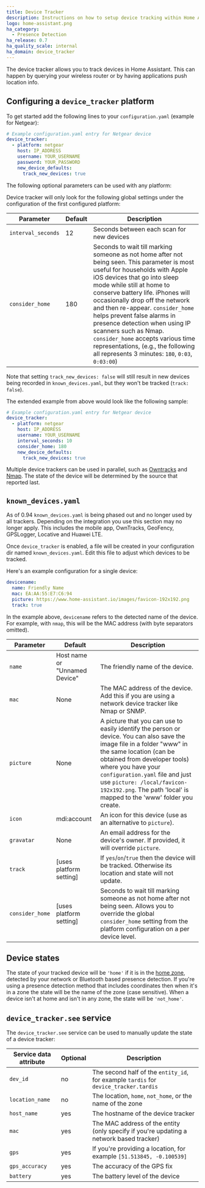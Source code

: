 ```yaml
---
title: Device Tracker
description: Instructions on how to setup device tracking within Home Assistant.
logo: home-assistant.png
ha_category:
  - Presence Detection
ha_release: 0.7
ha_quality_scale: internal
ha_domain: device_tracker
---
```


The device tracker allows you to track devices in Home Assistant. This can happen by querying your wireless router or by having applications push location info.

## Configuring a `device_tracker` platform

To get started add the following lines to your `configuration.yaml` (example for Netgear):

```yaml
# Example configuration.yaml entry for Netgear device
device_tracker:
  - platform: netgear
    host: IP_ADDRESS
    username: YOUR_USERNAME
    password: YOUR_PASSWORD
    new_device_defaults:
      track_new_devices: true
```

The following optional parameters can be used with any platform:

<div class='note'>
  Device tracker will only look for the following global settings under the configuration of the first configured platform:
</div>

| Parameter           | Default | Description                                                                                                                                                                                                                                                                                                                                                                               |
|----------------------|---------|-------------------------------------------------------------------------------------------------------------------------------------------------------------------------------------------------------------------------------------------------------------------------------------------------------------------------------------------------------------------------------------------|
| `interval_seconds`   | 12      | Seconds between each scan for new devices                                                                                                                                                                                                                                                                                                                                                 |
| `consider_home`      | 180     | Seconds to wait till marking someone as not home after not being seen. This parameter is most useful for households with Apple iOS devices that go into sleep mode while still at home to conserve battery life. iPhones will occasionally drop off the network and then re-appear. `consider_home` helps prevent false alarms in presence detection when using IP scanners such as Nmap. `consider_home` accepts various time representations, (e.g., the following all represents 3 minutes: `180`, `0:03`, `0:03:00`)  |

<div class='note'>

  Note that setting `track_new_devices: false` will still result in new devices being recorded in `known_devices.yaml`, but they won't be tracked (`track: false`).

</div>

The extended example from above would look like the following sample:

```yaml
# Example configuration.yaml entry for Netgear device
device_tracker:
  - platform: netgear
    host: IP_ADDRESS
    username: YOUR_USERNAME
    interval_seconds: 10
    consider_home: 180
    new_device_defaults:
      track_new_devices: true
```

Multiple device trackers can be used in parallel, such as [Owntracks](/integrations/owntracks/) and [Nmap](/integrations/nmap_tracker/). The state of the device will be determined by the source that reported last.

## `known_devices.yaml`

<div class='note warning'>

As of 0.94 `known_devices.yaml` is being phased out and no longer used by all trackers. Depending on the integration you use this section may no longer apply. This includes the mobile app, OwnTracks, GeoFency, GPSLogger, Locative and Huawei LTE.

</div>

Once `device_tracker` is enabled, a file will be created in your configuration dir named `known_devices.yaml`. Edit this file to adjust which devices to be tracked.

Here's an example configuration for a single device:

```yaml
devicename:
  name: Friendly Name
  mac: EA:AA:55:E7:C6:94
  picture: https://www.home-assistant.io/images/favicon-192x192.png
  track: true
```

<div class='note warning'>

In the example above, `devicename` refers to the detected name of the device.  For example, with `nmap`, this will be the MAC address (with byte separators omitted).

</div>

| Parameter      | Default                       | Description                                                                                             |
|----------------|-------------------------------|---------------------------------------------------------------------------------------------------------|
| `name`         | Host name or "Unnamed Device" | The friendly name of the device.                                                                         |
| `mac`          | None                          | The MAC address of the device. Add this if you are using a network device tracker like Nmap or SNMP.     |
| `picture`      | None                          | A picture that you can use to easily identify the person or device. You can also save the image file in a folder "www" in the same location (can be obtained from developer tools) where you have your `configuration.yaml` file and just use `picture: /local/favicon-192x192.png`. The path 'local' is mapped to the 'www' folder you create.                                     |
| `icon`         | mdi:account                   | An icon for this device (use as an alternative to `picture`).                           |
| `gravatar`     | None                          | An email address for the device's owner. If provided, it will override `picture`.                        |
| `track`        | [uses platform setting]       | If  `yes`/`on`/`true` then the device will be tracked. Otherwise its location and state will not update. |
| `consider_home` | [uses platform setting]      | Seconds to wait till marking someone as not home after not being seen. Allows you to override the global `consider_home` setting from the platform configuration on a per device level.                                 |

## Device states

The state of your tracked device will be `'home'` if it is in the [home zone](/integrations/zone#home-zone), detected by your network or Bluetooth based presence detection. If you're using a presence detection method that includes coordinates then when it's in a zone the state will be the name of the zone (case sensitive). When a device isn't at home and isn't in any zone, the state will be `'not_home'`.

## `device_tracker.see` service

The `device_tracker.see` service can be used to manually update the state of a device tracker:

| Service data attribute | Optional | Description |
| ---------------------- | -------- | ----------- |
| `dev_id`               |       no | The second half of the `entity_id`, for example `tardis` for `device_tracker.tardis` |
| `location_name`        |       no | The location, `home`, `not_home`, or the name of the zone |
| `host_name`            |      yes | The hostname of the device tracker |
| `mac`                  |      yes | The MAC address of the entity (only specify if you're updating a network based tracker) |
| `gps`                  |      yes | If you're providing a location, for example `[51.513845, -0.100539]` |
| `gps_accuracy`         |      yes | The accuracy of the GPS fix |
| `battery`              |      yes | The battery level of the device |
